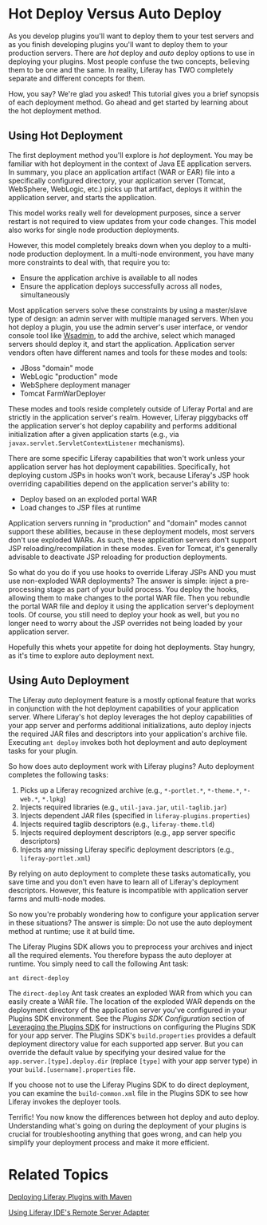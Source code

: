 # Hot Deploy Versus Auto Deploy [](id=deploying-your-plugins-hot-deploy-vs-auto-deploy-lp-6-2-develop-tutorial)

As you develop plugins you'll want to deploy them to your test servers and as
you finish developing plugins you'll want to deploy them to your production
servers. There are *hot* deploy and *auto* deploy options to use in deploying
your plugins. Most people confuse the two concepts, believing them to be one and
the same. In reality, Liferay has TWO completely separate and different concepts
for them.

How, you say? We're glad you asked! This tutorial gives you a brief synopsis of 
each deployment method. Go ahead and get started by learning about the hot 
deployment method.

## Using Hot Deployment 

The first deployment method you'll explore is *hot* deployment. You may be
familiar with hot deployment in the context of Java EE application servers. In
summary, you place an application artifact (WAR or EAR) file into a specifically
configured directory, your application server (Tomcat, WebSphere, WebLogic,
etc.) picks up that artifact, deploys it within the application server, and
starts the application.

This model works really well for development purposes, since a server restart is
not required to view updates from your code changes. This model also works for
single node production deployments. 

However, this model completely breaks down when you deploy to a multi-node 
production deployment. In a multi-node environment, you have many more 
constraints to deal with, that require you to: 

- Ensure the application archive is available to all nodes
- Ensure the application deploys successfully across all nodes, simultaneously

Most application servers solve these constraints by using a master/slave type of
design: an admin server with multiple managed servers. When you hot deploy a
plugin, you use the admin server's user interface, or vendor console tool like
[Wsadmin](http://en.wikipedia.org/wiki/Wsadmin), to add the archive, select
which managed servers should deploy it, and start the application. Application
server vendors often have different names and tools for these modes and tools:

- JBoss "domain" mode
- WebLogic "production" mode
- WebSphere deployment manager
- Tomcat FarmWarDeployer

These modes and tools reside completely outside of Liferay Portal and are
strictly in the application server's realm. However, Liferay piggybacks off the
application server's hot deploy capability and performs additional
initialization after a given application starts (e.g., via
`javax.servlet.ServletContextListener` mechanisms). 

<!-- "This is considered more as an application lifecycle and inter-application
dependency management as opposed to hot deploy. When Liferay moves fully to OSGi
in 7.0, we will more cleanly separtate "hot deploy" and "application lifecycle"
concepts."  We should keep these statements by Mike Han in mind for 7.0.-->

There are some specific Liferay capabilities that won't work unless your
application server has hot deployment capabilities. Specifically, hot deploying
custom JSPs in hooks won't work, because Liferay's JSP hook overriding
capabilities depend on the application server's ability to:

- Deploy based on an exploded portal WAR
- Load changes to JSP files at runtime

Application servers running in "production" and "domain" modes cannot support
these abilities, because in these deployment models, most servers don't use
exploded WARs. As such, these application servers don't support JSP
reloading/recompilation in these modes. Even for Tomcat, it's generally
advisable to deactivate JSP reloading for production deployments. 

So what do you do if you use hooks to override Liferay JSPs AND you must use
non-exploded WAR deployments? The answer is simple: inject a pre-processing
stage as part of your build process. You deploy the hooks, allowing them to make
changes to the portal WAR file. Then you rebundle the portal WAR file and deploy
it using the application server's deployment tools. Of course, you still need to
deploy your hook as well, but you no longer need to worry about the JSP
overrides not being loaded by your application server.

Hopefully this whets your appetite for doing hot deployments. Stay hungry, as
it's time to explore auto deployment next. 

## Using Auto Deployment 

The Liferay *auto* deployment feature is a mostly optional feature that works in
conjunction with the hot deployment capabilities of your application server.
Where Liferay's hot deploy leverages the hot deploy capabilities of your app
server and performs additional initializations, auto deploy injects the required 
JAR files and descriptors into your application's archive file. Executing 
`ant deploy` invokes both hot deployment and auto deployment tasks for your 
plugin. 

So how does auto deployment work with Liferay plugins? Auto deployment completes
the following tasks:

1. Picks up a Liferay recognized archive (e.g., `*-portlet.*`, `*-theme.*`,
   `*-web.*`, `*.lpkg`)
2. Injects required libraries (e.g., `util-java.jar`, `util-taglib.jar`)
3. Injects dependent JAR files (specified in `liferay-plugins.properties`)
4. Injects required taglib descriptors (e.g., `liferay-theme.tld`)
5. Injects required deployment descriptors (e.g., app server specific
   descriptors)
6. Injects any missing Liferay specific deployment descriptors (e.g.,
   `liferay-portlet.xml`)

By relying on auto deployment to complete these tasks automatically, you save
time and you don't even have to learn all of Liferay's deployment descriptors.
However, this feature is incompatible with application server farms and
multi-node modes. 

So now you're probably wondering how to configure your application server in
these situations? The answer is simple: Do not use the auto deployment method at
runtime; use it at build time.

The Liferay Plugins SDK allows you to preprocess your archives and inject all
the required elements. You therefore bypass the auto deployer at runtime. You 
simply need to call the following Ant task:

    ant direct-deploy

The `direct-deploy` Ant task creates an exploded WAR from which you can easily
create a WAR file. The location of the exploded WAR depends on the deployment
directory of the application server you've configured in your Plugins SDK
environment. See the *Plugins SDK Configuration* section of [Leveraging the
Plugins
SDK](http://www.liferay.com/documentation/liferay-portal/6.2/development/-/ai/leveraging-the-plugins-sdk-liferay-portal-6-2-dev-guide-02-en)
for instructions on configuring the Plugins SDK for your app server. The Plugins
SDK's `build.properties` provides a default deployment directory value for each
supported app server. But you can override the default value by specifying your
desired value for the `app.server.[type].deploy.dir` (replace `[type]` with your
app server type) in your `build.[username].properties` file. 

If you choose not to use the Liferay Plugins SDK to do direct deployment, you
can examine the `build-common.xml` file in the Plugins SDK to see how Liferay
invokes the deployer tools.

Terrific! You now know the differences between hot deploy and auto deploy.
Understanding what's going on during the deployment of your plugins is crucial
for troubleshooting anything that goes wrong, and can help you simplify your
deployment process and make it more efficient.

# Related Topics [](id=related-topics-lp-6-2-develop-tutorial)

[Deploying Liferay Plugins with Maven](/develop/tutorials/-/knowledge_base/deploying-liferay-plugins-with-maven-lp-6-2-develop-tutorial)

[Using Liferay IDE's Remote Server Adapter](/develop/tutorials/-/knowledge_base/using-liferay-ides-remote-server-adapter-lp-6-2-develop-tutorial)
